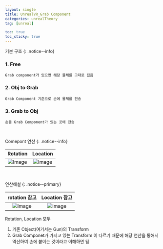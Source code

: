 ```yaml
---
layout: single
title: UnrealVR_Grab Component
categories: unrealTheory
tag: [unreal]

toc: true
toc_sticky: true
---
```


기본 구조
{: .notice--info} 

### 1. Free 
	Grab component가 있으면 해당 물체를 그대로 집음
### 2. Obj to Grab
	Grab Component 기준으로 손에 물체를 전송
### 3. Grab to Obj
	손을 Grab Component가 있는 곳에 전송

   
   

Comepont 연산
{: .notice--info} 

|                 Rotation                     | Location    | 
| :------------------------------------: | :---: |
| ![Image](https://github.com/user-attachments/assets/ba07f44d-ece7-452f-8fd1-d68bc8adae50) | ![Image](https://github.com/user-attachments/assets/370445f3-83c0-4491-a1d2-3f74a31e7256)   |

   
   

연산해설
{: .notice--primary} 

| rotation 참고 | Location 참고 |
|:-------------:|:-------------:|
|   ![Image](https://github.com/user-attachments/assets/6ef37338-29b1-4e0c-8301-582eb69f406b)            |      ![Image](https://github.com/user-attachments/assets/3c530bb5-65ea-4406-87a0-b7d0039dd740)         |


Rotation, Location 모두 
1. 기존 Object(여기서는 Gun)의 Transform
2. Grab Componet가 가지고 있는 Transform
이 다르기 때문에 해당 연산을 통해서 역산하여 손에 붙이는 것이라고 이해하면 됨

